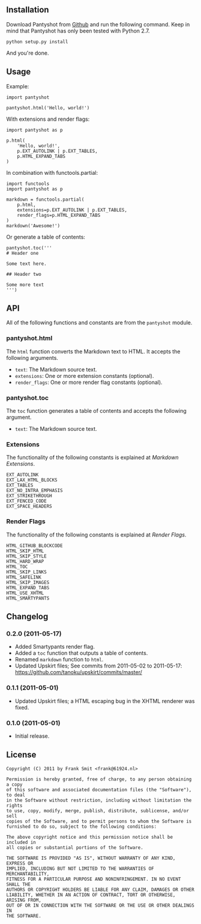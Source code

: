 ## Installation

Download Pantyshot from [Github][1] and run the following command. Keep in mind
that Pantyshot has only been tested with Python 2.7.

    python setup.py install

And you're done.


 [1]: https://github.com/FSX/pantyshot


## Usage

Example:

    import pantyshot

    pantyshot.html('Hello, world!')

With extensions and render flags:

    import pantyshot as p

    p.html(
        'Hello, world!',
        p.EXT_AUTOLINK | p.EXT_TABLES,
        p.HTML_EXPAND_TABS
    )

In combination with functools.partial:

    import functools
    import pantyshot as p

    markdown = functools.partial(
        p.html,
        extensions=p.EXT_AUTOLINK | p.EXT_TABLES,
        render_flags=p.HTML_EXPAND_TABS
    )
    markdown('Awesome!')

Or generate a table of contents:

    pantyshot.toc('''
    # Header one

    Some text here.

    ## Header two

    Some more text
    ''')


## API

All of the following functions and constants are from the `pantyshot` module.


### pantyshot.html

The `html` function converts the Markdown text to HTML. It accepts the following arguments.

 * `text`: The Markdown source text.
 * `extensions`: One or more extension constants (optional).
 * `render_flags`: One or more render flag constants (optional).


### pantyshot.toc

The `toc` function generates a table of contents and accepts the following argument.

 * `text`: The Markdown source text.


### Extensions

The functionality of the following constants is explained at *Markdown Extensions*.

    EXT_AUTOLINK
    EXT_LAX_HTML_BLOCKS
    EXT_TABLES
    EXT_NO_INTRA_EMPHASIS
    EXT_STRIKETHROUGH
    EXT_FENCED_CODE
    EXT_SPACE_HEADERS


### Render Flags

The functionality of the following constants is explained at *Render Flags*.


    HTML_GITHUB_BLOCKCODE
    HTML_SKIP_HTML
    HTML_SKIP_STYLE
    HTML_HARD_WRAP
    HTML_TOC
    HTML_SKIP_LINKS
    HTML_SAFELINK
    HTML_SKIP_IMAGES
    HTML_EXPAND_TABS
    HTML_USE_XHTML
    HTML_SMARTYPANTS


## Changelog

### 0.2.0 (2011-05-17)

 * Added Smartypants render flag.
 * Added a `toc` function that outputs a table of contents.
 * Renamed `markdown` function to `html`.
 * Updated Upskirt files;
   See commits from 2011-05-02 to 2011-05-17:
   https://github.com/tanoku/upskirt/commits/master/


### 0.1.1 (2011-05-01)

 * Updated Upskirt files; a HTML escaping bug in the XHTML renderer was fixed.


### 0.1.0 (2011-05-01)

 * Initial release.




## License

    Copyright (C) 2011 by Frank Smit <frank@61924.nl>

    Permission is hereby granted, free of charge, to any person obtaining a copy
    of this software and associated documentation files (the "Software"), to deal
    in the Software without restriction, including without limitation the rights
    to use, copy, modify, merge, publish, distribute, sublicense, and/or sell
    copies of the Software, and to permit persons to whom the Software is
    furnished to do so, subject to the following conditions:

    The above copyright notice and this permission notice shall be included in
    all copies or substantial portions of the Software.

    THE SOFTWARE IS PROVIDED "AS IS", WITHOUT WARRANTY OF ANY KIND, EXPRESS OR
    IMPLIED, INCLUDING BUT NOT LIMITED TO THE WARRANTIES OF MERCHANTABILITY,
    FITNESS FOR A PARTICULAR PURPOSE AND NONINFRINGEMENT. IN NO EVENT SHALL THE
    AUTHORS OR COPYRIGHT HOLDERS BE LIABLE FOR ANY CLAIM, DAMAGES OR OTHER
    LIABILITY, WHETHER IN AN ACTION OF CONTRACT, TORT OR OTHERWISE, ARISING FROM,
    OUT OF OR IN CONNECTION WITH THE SOFTWARE OR THE USE OR OTHER DEALINGS IN
    THE SOFTWARE.
